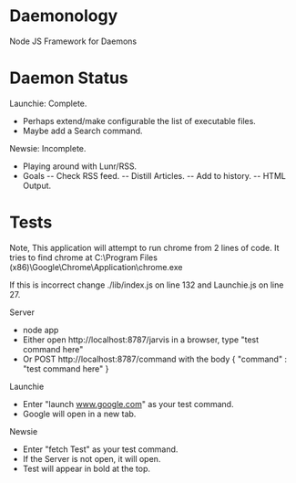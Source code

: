Daemonology
===========

Node JS Framework for Daemons


Daemon Status
====
Launchie: Complete.  
 - Perhaps extend/make configurable the list of executable files.  
 - Maybe add a Search command.

Newsie: Incomplete.
 - Playing around with Lunr/RSS.
 - Goals
 -- Check RSS feed.
 -- Distill Articles.
 -- Add to history.
 -- HTML Output.


Tests
====
Note, This application will attempt to run chrome from 2 lines of code.  It tries to find chrome at C:\\Program Files (x86)\\Google\\Chrome\\Application\\chrome.exe

If this is incorrect change ./lib/index.js on line 132 and Launchie.js on line 27.

Server
 - node app
 - Either open http://localhost:8787/jarvis in a browser, type "test command here"
 - Or POST http://localhost:8787/command with the body { "command" : "test command here" }

Launchie
 - Enter "launch www.google.com" as your test command.
 - Google will open in a new tab.

Newsie
 - Enter "fetch Test" as your test command.
 - If the Server is not open, it will open.
 - Test will appear in bold at the top. 